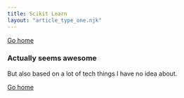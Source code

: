 ```yaml
---
title: Scikit Learn
layout: "article_type_one.njk"
---
```

[Go home](/index.html)

### Actually seems awesome
But also based on a lot of tech things I have no idea about.

[Go home](/index.html)